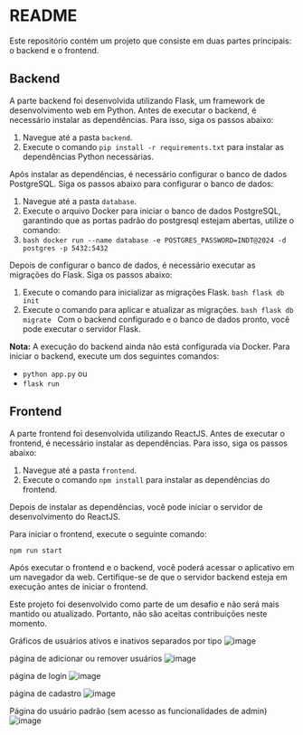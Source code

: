 # README

Este repositório contém um projeto que consiste em duas partes principais: o backend e o frontend.

## Backend

A parte backend foi desenvolvida utilizando Flask, um framework de desenvolvimento web em Python. Antes de executar o backend, é necessário instalar as dependências. Para isso, siga os passos abaixo:

1. Navegue até a pasta `backend`.
2. Execute o comando `pip install -r requirements.txt` para instalar as dependências Python necessárias.

Após instalar as dependências, é necessário configurar o banco de dados PostgreSQL. Siga os passos abaixo para configurar o banco de dados:

1. Navegue até a pasta `database`.
2. Execute o arquivo Docker para iniciar o banco de dados PostgreSQL, garantindo que as portas padrão do postgresql estejam abertas, utilize o comando:
3. ```bash docker run --name database -e POSTGRES_PASSWORD=INDT@2024 -d postgres -p 5432:5432  ```

Depois de configurar o banco de dados, é necessário executar as migrações do Flask. Siga os passos abaixo:

1. Execute o comando para inicializar as migrações Flask.
   ```bash flask db init ```
3. Execute o comando para aplicar e atualizar as migrações.
  ```bash flask db migrate ```
Com o backend configurado e o banco de dados pronto, você pode executar o servidor Flask. 

**Nota:** A execução do backend ainda não está configurada via Docker. Para iniciar o backend, execute um dos seguintes comandos:
- `python app.py` ou
- `flask run`

## Frontend

A parte frontend foi desenvolvida utilizando ReactJS. Antes de executar o frontend, é necessário instalar as dependências. Para isso, siga os passos abaixo:

1. Navegue até a pasta `frontend`.
2. Execute o comando `npm install` para instalar as dependências do frontend.

Depois de instalar as dependências, você pode iniciar o servidor de desenvolvimento do ReactJS. 

Para iniciar o frontend, execute o seguinte comando:

```bash
npm run start

```

Após executar o frontend e o backend, você poderá acessar o aplicativo em um navegador da web. Certifique-se de que o servidor backend esteja em execução antes de iniciar o frontend.

Este projeto foi desenvolvido como parte de um desafio e não será mais mantido ou atualizado. Portanto, não são aceitas contribuições neste momento.


Gráficos de usuários ativos e inativos separados por tipo 
![image](https://github.com/fernandoofilho/desafio_CRUD/assets/54952942/c41c27e2-6aee-4af4-87d2-46a02f2a6419)

página de adicionar ou remover usuários 
![image](https://github.com/fernandoofilho/desafio_CRUD/assets/54952942/98ea74a0-ddc4-4157-8dab-aa6f0a8a0083)

página de login
![image](https://github.com/fernandoofilho/desafio_CRUD/assets/54952942/12ebf3c2-875f-4026-bfea-51d84c3a7ce9)


página de cadastro
![image](https://github.com/fernandoofilho/desafio_CRUD/assets/54952942/2178b149-9ed3-4b99-928c-c3bfc1e9ae55)

Página do usuário padrão (sem acesso as funcionalidades de admin)
![image](https://github.com/fernandoofilho/desafio_CRUD/assets/54952942/f1414d6e-cf94-4e7d-97b2-5c43e587c394)

